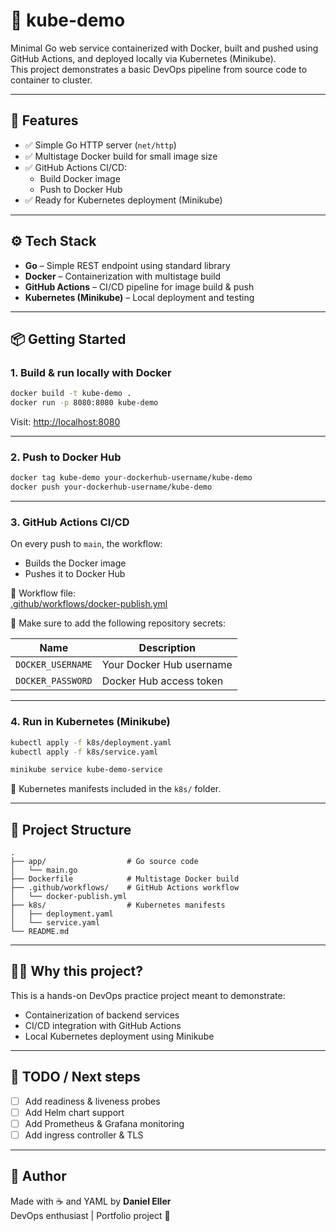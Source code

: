 # 🐳 kube-demo

Minimal Go web service containerized with Docker, built and pushed using GitHub Actions, and deployed locally via Kubernetes (Minikube).  
This project demonstrates a basic DevOps pipeline from source code to container to cluster.

---

## 🚀 Features

- ✅ Simple Go HTTP server (`net/http`)
- ✅ Multistage Docker build for small image size
- ✅ GitHub Actions CI/CD:
  - Build Docker image
  - Push to Docker Hub
- ✅ Ready for Kubernetes deployment (Minikube)

---

## ⚙️ Tech Stack

- **Go** – Simple REST endpoint using standard library
- **Docker** – Containerization with multistage build
- **GitHub Actions** – CI/CD pipeline for image build & push
- **Kubernetes (Minikube)** – Local deployment and testing

---

## 📦 Getting Started

### 1. Build & run locally with Docker

```bash
docker build -t kube-demo .
docker run -p 8080:8080 kube-demo
```

Visit: [http://localhost:8080](http://localhost:8080)

---

### 2. Push to Docker Hub

```bash
docker tag kube-demo your-dockerhub-username/kube-demo
docker push your-dockerhub-username/kube-demo
```

---

### 3. GitHub Actions CI/CD

On every push to `main`, the workflow:

- Builds the Docker image
- Pushes it to Docker Hub

📄 Workflow file:  
[.github/workflows/docker-publish.yml](.github/workflows/docker-publish.yml)

🔐 Make sure to add the following repository secrets:

| Name              | Description              |
| ----------------- | ------------------------ |
| `DOCKER_USERNAME` | Your Docker Hub username |
| `DOCKER_PASSWORD` | Docker Hub access token  |

---

### 4. Run in Kubernetes (Minikube)

```bash
kubectl apply -f k8s/deployment.yaml
kubectl apply -f k8s/service.yaml

minikube service kube-demo-service
```

🧪 Kubernetes manifests included in the `k8s/` folder.

---

## 📁 Project Structure

```
.
├── app/                  # Go source code
│   └── main.go
├── Dockerfile            # Multistage Docker build
├── .github/workflows/    # GitHub Actions workflow
│   └── docker-publish.yml
├── k8s/                  # Kubernetes manifests
│   ├── deployment.yaml
│   └── service.yaml
└── README.md
```

---

## 🙋‍♂️ Why this project?

This is a hands-on DevOps practice project meant to demonstrate:

- Containerization of backend services
- CI/CD integration with GitHub Actions
- Local Kubernetes deployment using Minikube

---

## 📌 TODO / Next steps

- [ ] Add readiness & liveness probes
- [ ] Add Helm chart support
- [ ] Add Prometheus & Grafana monitoring
- [ ] Add ingress controller & TLS

---

## 🧠 Author

Made with ☕ and YAML by **Daniel Eller**  
DevOps enthusiast | Portfolio project 💼
